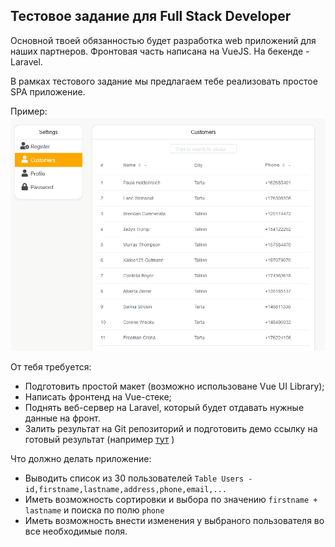 Тестовое задание для Full Stack Developer
---

Основной твоей обязанностью будет разработка web приложений  для наших партнеров.
Фронтовая часть написана на VueJS. На бекенде - Laravel.

В рамках тестового задание мы предлагаем тебе реализовать простое SPA приложение.

Пример:
<img src="demo.gif" width="900">

От тебя требyется:
- Подготовить простой макет  (возможно использоване Vue UI Library);
- Написать фронтенд на Vue-стеке;
- Поднять веб-сервер на Laravel, который будет отдавать нужные данные на фронт.
- Залить результат на Git репозиторий и подготовить демо ссылку на готовый результат (например [тут](https://heroku.com) )

Что должно делать приложение:
- Выводить список из 30 пользователей `Table Users - id,firstname,lastname,address,phone,email,...` 
- Иметь возможность сортировки и выбора по значению `firstname + lastname` и поиска по полю `phone`
- Иметь возможность внести изменения у выбраного пользователя во все необходимые поля.
